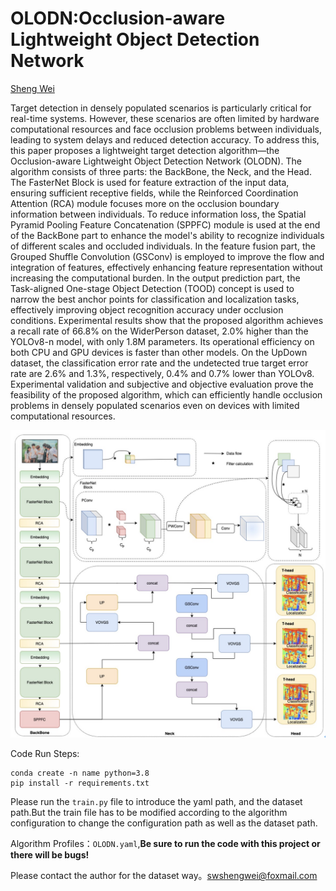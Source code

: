 # OLODN:Occlusion-aware Lightweight Object Detection Network

<a href="mailto:2629682663@qq.com"> Sheng Wei</a>

Target detection in densely populated scenarios is particularly critical for real-time systems. However, these scenarios are often limited by hardware computational resources and face occlusion problems between individuals, leading to system delays and reduced detection accuracy. To address this, this paper proposes a lightweight target detection algorithm—the Occlusion-aware Lightweight Object Detection Network (OLODN). The algorithm consists of three parts: the BackBone, the Neck, and the Head. The FasterNet Block is used for feature extraction of the input data, ensuring sufficient receptive fields, while the Reinforced Coordination Attention (RCA) module focuses more on the occlusion boundary information between individuals. To reduce information loss, the Spatial Pyramid Pooling Feature Concatenation (SPPFC) module is used at the end of the BackBone part to enhance the model's ability to recognize individuals of different scales and occluded individuals. In the feature fusion part, the Grouped Shuffle Convolution (GSConv) is employed to improve the flow and integration of features, effectively enhancing feature representation without increasing the computational burden. In the output prediction part, the Task-aligned One-stage Object Detection (TOOD) concept is used to narrow the best anchor points for classification and localization tasks, effectively improving object recognition accuracy under occlusion conditions. Experimental results show that the proposed algorithm achieves a recall rate of 66.8% on the WiderPerson dataset, 2.0% higher than the YOLOv8-n model, with only 1.8M parameters. Its operational efficiency on both CPU and GPU devices is faster than other models. On the UpDown dataset, the classification error rate and the undetected true target error rate are 2.6% and 1.3%, respectively, 0.4% and 0.7% lower than YOLOv8. Experimental validation and subjective and objective evaluation prove the feasibility of the proposed algorithm, which can efficiently handle occlusion problems in densely populated scenarios even on devices with limited computational resources.

<img src="./image/jiegou.jpg" alt="图片alt" title="图片title">

Code Run Steps:

~~~shell
conda create -n name python=3.8
pip install -r requirements.txt
~~~

Please run the `train.py` file to introduce the yaml path, and the dataset path.But the train file has to be modified according to the algorithm configuration to change the configuration path as well as the dataset path.

Algorithm Profiles：``OLODN.yaml``,**Be sure to run the code with this project or there will be bugs!**

Please contact the author for the dataset way。swshengwei@foxmail.com

